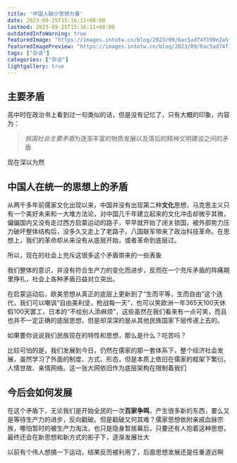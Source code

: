 ```yaml
---
title: '中国人缺少思想力量'
date: 2023-09-25T15:16:11+08:00
lastmod: 2023-09-25T15:16:11+08:00
outdatedInfoWarning: true
featuredImage: "https://images.intotw.cn/blog/2023/09/6ac5ad74f199e2a5f0cd1a9e5322df31.png"
featuredImagePreview: "https://images.intotw.cn/blog/2023/09/6ac5ad74f199e2a5f0cd1a9e5322df31.png"
tags: ["杂谈"]
categories: ["杂谈"]
lightgallery: true
---
```


## 主要矛盾

高中时在政治书上看到过一句类似的话，但是没有记忆了，只有大概的印象，内容为：

> *我国社会主要矛盾*为逐渐丰富的物质发展以及落后的精神文明建设之间的矛盾

现在深以为然

## 中国人在统一的思想上的矛盾

从两千多年前儒家文化出现以来，中国并没有出现第二种**文化**思想，马克思主义只有一个美好未来和一大堆方法论，对中国几千年建立起来的文化冲击却微乎其微，偏偏国内又没有走过西方启蒙运动的路子，早早就开始了闭关锁国，被外部势力压力破坏整体结构后，没多久又走上了老路子。八国联军带来了政治科技革命。在思想上，我们的革命却从来没有从底层开始，或者革命到底层过。

所以，现在的社会上充斥这很多这个矛盾带来的一些表象

我们整体的意识，并没有符合生产力的变化而进步，反而在一个充斥矛盾的阵痛期里挣扎，社会上各种矛盾日益对立突出。

在启蒙运动后，欧美思想从真正的底层上更新到了“生而平等，生而自由”这个迭代，我们可以嘲讽“自由美利坚，枪战每一天”，也可以笑欧洲一年365天100天休假100天罢工，日本的“不给别人添麻烦”，这些虽然在我们看来有一点可笑，而且也并不一定正确的底层思想，但是却深深的是从其他民族国家下层传递上去的。

如果要你说说我们民族现在的特性和思想，那么是什么？吃苦吗？

比较可怕的是，我们发展到今日，仍然在儒家的那一套体系下，整个经济社会发展，虽然学习了外面的制度、方式、形态，但是本质上依旧在儒家的框架下繁衍。人情世故、亲情网络。这一张大网依旧作为底层架构在限制着我们

## 今后会如何发展

在这个矛盾下，无论我们是开始全民的一次**百家争鸣**，产生很多新的东西，要么又是等待生产力的进步，反向戳破。但是戳破又何其难？儒家思想依附亲戚血脉宗族，哪怕暂时的被生产力淘汰，也只是隐身暂居幕后，只要还有人抱着这种思想，最终还会在新思想和新方式的影子下，逐渐发展壮大

以前有个伟人想搞一下运动，结果反而被利用了，后面思想发展还是任重道远啊



